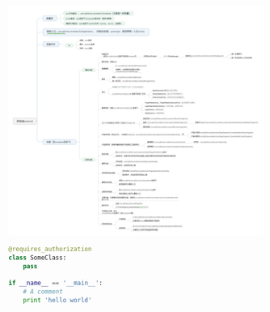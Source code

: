 ![jiagou](/public/files/android5.png)
```python
@requires_authorization
class SomeClass:
    pass

if __name__ == '__main__':
    # A comment
    print 'hello world'
```